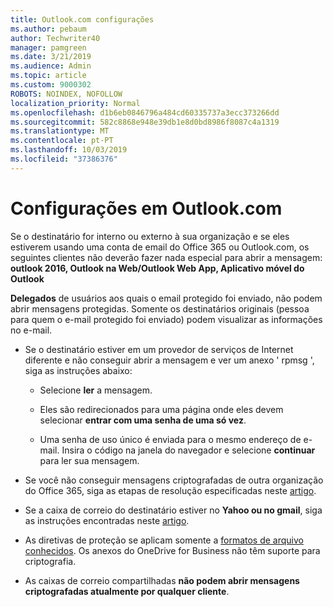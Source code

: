 ```yaml
---
title: Outlook.com configurações
ms.author: pebaum
author: Techwriter40
manager: pamgreen
ms.date: 3/21/2019
ms.audience: Admin
ms.topic: article
ms.custom: 9000302
ROBOTS: NOINDEX, NOFOLLOW
localization_priority: Normal
ms.openlocfilehash: d1b6eb0846796a484cd60335737a3ecc373266dd
ms.sourcegitcommit: 582c8868e948e39db1e8d0bd8986f8087c4a1319
ms.translationtype: MT
ms.contentlocale: pt-PT
ms.lasthandoff: 10/03/2019
ms.locfileid: "37386376"
---
```

# <a name="settings-in-outlookcom"></a>Configurações em Outlook.com

Se o destinatário for interno ou externo à sua organização e se eles estiverem usando uma conta de email do Office 365 ou Outlook.com, os seguintes clientes não deverão fazer nada especial para abrir a mensagem: **outlook 2016, Outlook na Web/Outlook Web App, Aplicativo móvel do Outlook**

**Delegados** de usuários aos quais o email protegido foi enviado, não podem abrir mensagens protegidas. Somente os destinatários originais (pessoa para quem o e-mail protegido foi enviado) podem visualizar as informações no e-mail.

- Se o destinatário estiver em um provedor de serviços de Internet diferente e&nbsp;não conseguir abrir a mensagem e ver um anexo ' rpmsg ', siga as instruções abaixo:
    
    - Selecione **ler** a mensagem.
    
    - Eles são redirecionados para uma página onde eles devem selecionar **entrar com uma senha de uma só vez**.
    
    - Uma senha de uso único é enviada para o mesmo endereço de e-mail. Insira o código na janela do navegador e selecione **continuar** para ler sua mensagem.

- Se você não conseguir mensagens criptografadas de outra organização do Office 365, siga as etapas de resolução especificadas neste [artigo](https://support.office.com/article/known-issues-opening-irm-protected-emails-sent-from-users-in-other-office-365-organizations-0dec0593-a05d-4aa2-8445-9311ebab3164).

- Se a caixa de correio do destinatário estiver no **Yahoo ou no gmail**,</span> siga as instruções encontradas neste [artigo](https://support.office.com/article/how-do-i-open-a-protected-message-1157a286-8ecc-4b1e-ac43-2a608fbf3098).

- As diretivas de proteção se aplicam somente a [formatos de arquivo conhecidos](https://docs.microsoft.com/azure/information-protection/rms-client/client-admin-guide-file-types). Os anexos do OneDrive for Business não têm suporte para criptografia.

- As caixas de correio compartilhadas **não podem abrir mensagens criptografadas atualmente por qualquer cliente**. 

